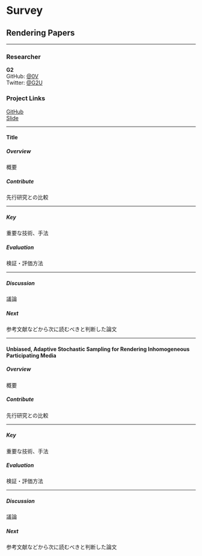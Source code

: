 # Survey

## Rendering Papers

---

### Researcher

**G2**  
GitHub: [@0V](https://github.com/0V)  
Twitter: [@G2U](https://twitter.com/G2U)  

### Project Links

[GitHub](https://github.com/0V/survey-paper-rendering)  
[Slide](https://gitpitch.com/0V/survey-paper-rendering)  


---

#### Title

##### Overview

概要

##### Contribute

先行研究との比較

--- 

##### Key

重要な技術、手法

##### Evaluation

検証・評価方法

---

##### Discussion

議論

##### Next

参考文献などから次に読むべきと判断した論文

---

#### Unbiased, Adaptive Stochastic Sampling for Rendering Inhomogeneous Participating Media

##### Overview

概要

##### Contribute

先行研究との比較

--- 

##### Key

重要な技術、手法

##### Evaluation

検証・評価方法

---

##### Discussion

議論

##### Next

参考文献などから次に読むべきと判断した論文


